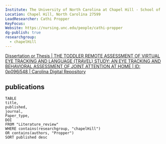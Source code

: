 ```yaml
---
Institute: The University of North Carolina at Chapel Hill - School of Nursing
Location: Chapel Hill, North Carolina 27599
LeadResearcher: Cathi Propper
KeyFocus: 
Website: https://nursing.unc.edu/people/cathi-propper
dg-publish: true
researchgroup:
  - chapelHill
---
```



[Dissertation or Thesis | THE TODDLER REMOTE ASSESSMENT OF VIRTUAL EYE TRACKING AND LANGUAGE (TRAVEL) STUDY: AN EYE TRACKING AND BEHAVIORAL ASSESSMENT OF JOINT ATTENTION AT HOME | ID: 0p096j548 | Carolina Digital Repository](https://cdr.lib.unc.edu/concern/dissertations/0p096j548)

## publications

```dataview 
TABLE 
title, 
published,
journal,
Paper_type,
DOI
FROM "Literature_review"
WHERE contains(researchgroup, "chapelHill")
OR contains(authors, "Propper")
SORT published desc 
```